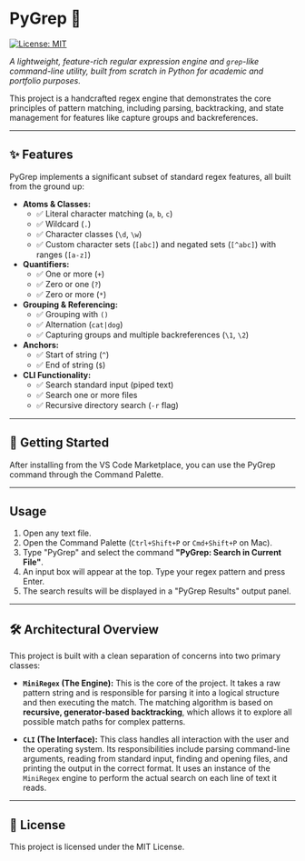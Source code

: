 # PyGrep 🐍

[![License: MIT](https://img.shields.io/badge/License-MIT-blue.svg)](https://opensource.org/licenses/MIT)

*A lightweight, feature-rich regular expression engine and `grep`-like command-line utility, built from scratch in Python for academic and portfolio purposes.*

This project is a handcrafted regex engine that demonstrates the core principles of pattern matching, including parsing, backtracking, and state management for features like capture groups and backreferences.



---

## ✨ Features

PyGrep implements a significant subset of standard regex features, all built from the ground up:

* **Atoms & Classes:**
    * ✅ Literal character matching (`a`, `b`, `c`)
    * ✅ Wildcard (`.`)
    * ✅ Character classes (`\d`, `\w`)
    * ✅ Custom character sets (`[abc]`) and negated sets (`[^abc]`) with ranges (`[a-z]`)
* **Quantifiers:**
    * ✅ One or more (`+`)
    * ✅ Zero or one (`?`)
    * ✅ Zero or more (`*`)
* **Grouping & Referencing:**
    * ✅ Grouping with `()`
    * ✅ Alternation (`cat|dog`)
    * ✅ Capturing groups and multiple backreferences (`\1`, `\2`)
* **Anchors:**
    * ✅ Start of string (`^`)
    * ✅ End of string (`$`)
* **CLI Functionality:**
    * ✅ Search standard input (piped text)
    * ✅ Search one or more files
    * ✅ Recursive directory search (`-r` flag)

---

## 🚀 Getting Started

After installing from the VS Code Marketplace, you can use the PyGrep command through the Command Palette.

---

## Usage

1. Open any text file.
2. Open the Command Palette (`Ctrl+Shift+P` or `Cmd+Shift+P` on Mac).
3. Type "PyGrep" and select the command **"PyGrep: Search in Current File"**.
4. An input box will appear at the top. Type your regex pattern and press Enter.
5. The search results will be displayed in a "PyGrep Results" output panel.

---

## 🛠 Architectural Overview

This project is built with a clean separation of concerns into two primary classes:

* **`MiniRegex` (The Engine):** This is the core of the project. It takes a raw pattern string and is responsible for parsing it into a logical structure and then executing the match. The matching algorithm is based on **recursive, generator-based backtracking**, which allows it to explore all possible match paths for complex patterns.

* **`CLI` (The Interface):** This class handles all interaction with the user and the operating system. Its responsibilities include parsing command-line arguments, reading from standard input, finding and opening files, and printing the output in the correct format. It uses an instance of the `MiniRegex` engine to perform the actual search on each line of text it reads.

---

## 📝 License

This project is licensed under the MIT License.
